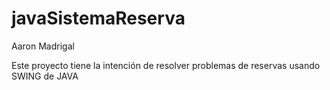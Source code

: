 # javaSistemaReserva
Aaron Madrigal

Este proyecto tiene la intención de resolver problemas de reservas usando SWING de JAVA
